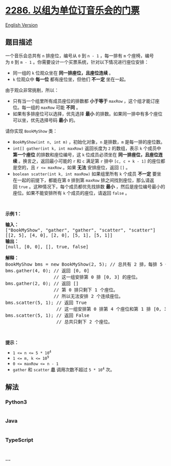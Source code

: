# [2286. 以组为单位订音乐会的门票](https://leetcode.cn/problems/booking-concert-tickets-in-groups)

[English Version](/solution/2200-2299/2286.Booking%20Concert%20Tickets%20in%20Groups/README_EN.md)

## 题目描述

<!-- 这里写题目描述 -->

<p>一个音乐会总共有&nbsp;<code>n</code>&nbsp;排座位，编号从&nbsp;<code>0</code>&nbsp;到&nbsp;<code>n - 1</code>&nbsp;，每一排有&nbsp;<code>m</code>&nbsp;个座椅，编号为&nbsp;<code>0</code>&nbsp;到&nbsp;<code>m - 1</code>&nbsp;。你需要设计一个买票系统，针对以下情况进行座位安排：</p>

<ul>
	<li>同一组的 <code>k</code>&nbsp;位观众坐在<strong> 同一排座位，且座位连续 </strong>。</li>
	<li><code>k</code>&nbsp;位观众中 <strong>每一位</strong>&nbsp;都有座位坐，但他们 <strong>不一定</strong>&nbsp;坐在一起。</li>
</ul>

<p>由于观众非常挑剔，所以：</p>

<ul>
	<li>只有当一个组里所有成员座位的排数都 <strong>小于等于</strong>&nbsp;<code>maxRow</code>&nbsp;，这个组才能订座位。每一组的&nbsp;<code>maxRow</code>&nbsp;可能 <strong>不同</strong>&nbsp;。</li>
	<li>如果有多排座位可以选择，优先选择 <strong>最小</strong>&nbsp;的排数。如果同一排中有多个座位可以坐，优先选择号码 <strong>最小</strong>&nbsp;的。</li>
</ul>

<p>请你实现&nbsp;<code>BookMyShow</code>&nbsp;类：</p>

<ul>
	<li><code>BookMyShow(int n, int m)</code>&nbsp;，初始化对象，<code>n</code>&nbsp;是排数，<code>m</code>&nbsp;是每一排的座位数。</li>
	<li><code>int[] gather(int k, int maxRow)</code>&nbsp;返回长度为 <code>2</code>&nbsp;的数组，表示 <code>k</code>&nbsp;个成员中 <strong>第一个座位</strong>&nbsp;的排数和座位编号，这 <code>k</code>&nbsp;位成员必须坐在 <strong>同一排座位，且座位连续 </strong>。换言之，返回最小可能的&nbsp;<code>r</code> 和&nbsp;<code>c</code>&nbsp;满足第&nbsp;<code>r</code>&nbsp;排中&nbsp;<code>[c, c + k - 1]</code>&nbsp;的座位都是空的，且&nbsp;<code>r &lt;= maxRow</code>&nbsp;。如果&nbsp;<strong>无法</strong>&nbsp;安排座位，返回&nbsp;<code>[]</code>&nbsp;。</li>
	<li><code>boolean scatter(int k, int maxRow)</code>&nbsp;如果组里所有&nbsp;<code>k</code>&nbsp;个成员&nbsp;<strong>不一定</strong>&nbsp;要坐在一起的前提下，都能在第&nbsp;<code>0</code> 排到第&nbsp;<code>maxRow</code>&nbsp;排之间找到座位，那么请返回&nbsp;<code>true</code>&nbsp;。这种情况下，每个成员都优先找排数&nbsp;<strong>最小</strong>&nbsp;，然后是座位编号最小的座位。如果不能安排所有&nbsp;<code>k</code>&nbsp;个成员的座位，请返回&nbsp;<code>false</code>&nbsp;。</li>
</ul>

<p>&nbsp;</p>

<p><strong>示例 1：</strong></p>

<pre>
<strong>输入：</strong>
["BookMyShow", "gather", "gather", "scatter", "scatter"]
[[2, 5], [4, 0], [2, 0], [5, 1], [5, 1]]
<strong>输出：</strong>
[null, [0, 0], [], true, false]

<strong>解释：</strong>
BookMyShow bms = new BookMyShow(2, 5); // 总共有 2 排，每排 5 个座位。
bms.gather(4, 0); // 返回 [0, 0]
                  // 这一组安排第 0 排 [0, 3] 的座位。
bms.gather(2, 0); // 返回 []
                  // 第 0 排只剩下 1 个座位。
                  // 所以无法安排 2 个连续座位。
bms.scatter(5, 1); // 返回 True
                   // 这一组安排第 0 排第 4 个座位和第 1 排 [0, 3] 的座位。
bms.scatter(5, 1); // 返回 False
                   // 总共只剩下 2 个座位。
</pre>

<p>&nbsp;</p>

<p><strong>提示：</strong></p>

<ul>
	<li><code>1 &lt;= n &lt;= 5 * 10<sup>4</sup></code></li>
	<li><code>1 &lt;= m, k &lt;= 10<sup>9</sup></code></li>
	<li><code>0 &lt;= maxRow &lt;= n - 1</code></li>
	<li><code>gather</code> 和&nbsp;<code>scatter</code>&nbsp;<strong>总</strong> 调用次数不超过&nbsp;<code>5 * 10<sup>4</sup></code> 次。</li>
</ul>

## 解法

<!-- 这里可写通用的实现逻辑 -->

<!-- tabs:start -->

### **Python3**

<!-- 这里可写当前语言的特殊实现逻辑 -->

```python

```

### **Java**

<!-- 这里可写当前语言的特殊实现逻辑 -->

```java

```

### **TypeScript**

```ts

```

### **...**

```

```

<!-- tabs:end -->
